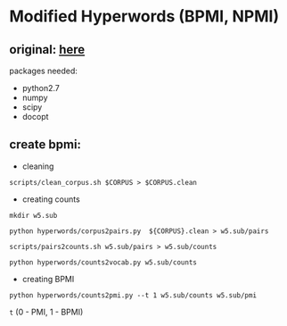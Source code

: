 # Modified Hyperwords (BPMI, NPMI)
## original: [here](https://bitbucket.org/omerlevy/hyperwords/src/default/)
packages needed:
- python2.7
- numpy
- scipy
- docopt

## create bpmi:
- cleaning

`scripts/clean_corpus.sh $CORPUS > $CORPUS.clean` 
- creating counts

`mkdir w5.sub`

`python hyperwords/corpus2pairs.py  ${CORPUS}.clean > w5.sub/pairs`

`scripts/pairs2counts.sh w5.sub/pairs > w5.sub/counts`

`python hyperwords/counts2vocab.py w5.sub/counts`

- creating BPMI

`python hyperwords/counts2pmi.py --t 1 w5.sub/counts w5.sub/pmi`

`t` (0 - PMI, 1 - BPMI)
